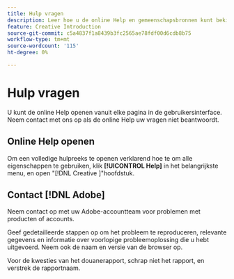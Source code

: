 ```yaml
---
title: Hulp vragen
description: Leer hoe u de online Help en gemeenschapsbronnen kunt bekijken en hoe u technische ondersteuning kunt krijgen.
feature: Creative Introduction
source-git-commit: c5a4837f1a8439b3fc2565ae78fdf00d6cdb8b75
workflow-type: tm+mt
source-wordcount: '115'
ht-degree: 0%

---
```


# Hulp vragen

U kunt de online Help openen vanuit elke pagina in de gebruikersinterface. Neem contact met ons op als de online Help uw vragen niet beantwoordt.

## Online Help openen

Om een volledige hulpreeks te openen verklarend hoe te om alle eigenschappen te gebruiken, klik **[!UICONTROL Help]** in het belangrijkste menu, en open &quot;[!DNL Creative &#x200B;]&quot;hoofdstuk.

<!--
## Ask the Adobe Advertising community

Look for answers to your questions in the [Adobe Advertising community forums](https://experienceleaguecommunities.adobe.com/t5/adobe-advertising/ct-p/adobe-advertising-cloud-community).
-->

## Contact [!DNL Adobe]

Neem contact op met uw Adobe-accountteam voor problemen met producten of accounts.

Geef gedetailleerde stappen op om het probleem te reproduceren, relevante gegevens en informatie over voorlopige probleemoplossing die u hebt uitgevoerd. Neem ook de naam en versie van de browser op.

Voor de kwesties van het douanerapport, schrap niet het rapport, en verstrek de rapportnaam.
